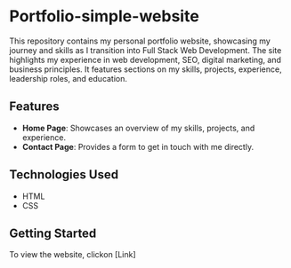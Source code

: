 # Portfolio-simple-website
This repository contains my personal portfolio website, showcasing my journey and skills as I transition into Full Stack Web Development. The site highlights my experience in web development, SEO, digital marketing, and business principles. It features sections on my skills, projects, experience, leadership roles, and education.

## Features

- **Home Page**: Showcases an overview of my skills, projects, and experience.
- **Contact Page**: Provides a form to get in touch with me directly.

## Technologies Used

- HTML
- CSS

## Getting Started

To view the website, clickon [Link]

